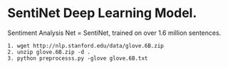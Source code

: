 # SentiNet Deep Learning Model.
Sentiment Analysis Net = SentiNet, trained on over 1.6 million sentences.

```
1. wget http://nlp.stanford.edu/data/glove.6B.zip
2. unzip glove.6B.zip -d .
3. python preprocesss.py -glove glove.6B.txt
```
